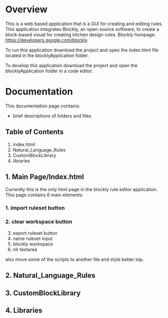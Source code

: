 # Overview
This is a web based application that is a GUI for creating and editing rules. This application integrates Blockly, an open-source software, to create a block-based visual for creating kitchen design rules. Blockly hompage: https://developers.google.com/blockly

To run this application download the project and open the index.html file located in the blocklyApplication folder.

To develop this application download the project and open the blocklyApplication folder in a code editor. 

# Documentation
This documentation page contains:
* brief descriptions of folders and files

## Table of Contents
1. index.html
2. Natural_Language_Rules
3. CustomBlockLibrary
4. libraries

## 1. Main Page/Index.html
Currently this is the only html page in the blockly rule editor application.
This page contains 6 main elements:
### 1. import ruleset button
### 2. clear workspace button
3. export ruleset button
4. name ruleset input
5. blockly workspace
6. nlr textarea



also move some of the scripts to another file and style better top.


## 2. Natural_Language_Rules


## 3. CustomBlockLibrary


## 4. Libraries

